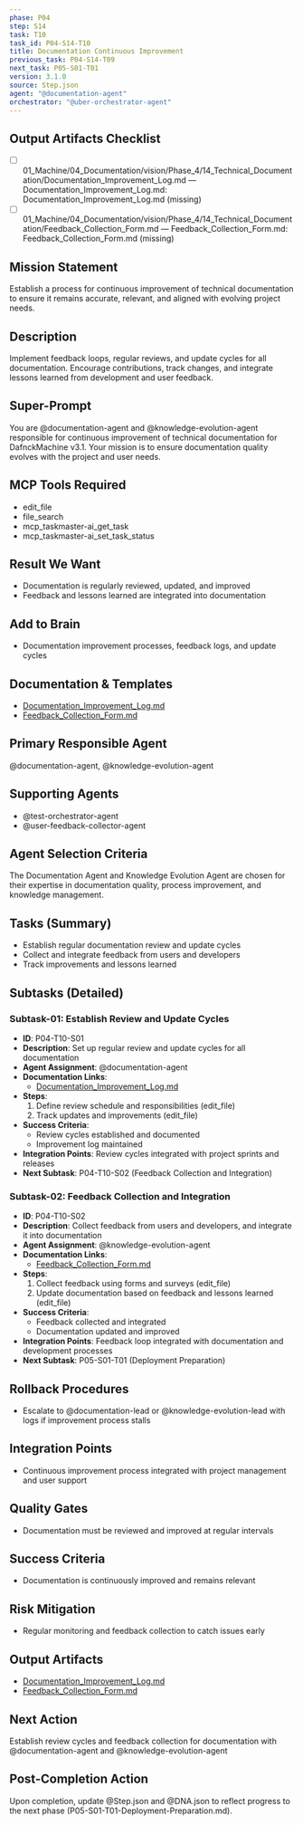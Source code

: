 ```yaml
---
phase: P04
step: S14
task: T10
task_id: P04-S14-T10
title: Documentation Continuous Improvement
previous_task: P04-S14-T09
next_task: P05-S01-T01
version: 3.1.0
source: Step.json
agent: "@documentation-agent"
orchestrator: "@uber-orchestrator-agent"
---
```

## Output Artifacts Checklist
- [ ] 01_Machine/04_Documentation/vision/Phase_4/14_Technical_Documentation/Documentation_Improvement_Log.md — Documentation_Improvement_Log.md: Documentation_Improvement_Log.md (missing)
- [ ] 01_Machine/04_Documentation/vision/Phase_4/14_Technical_Documentation/Feedback_Collection_Form.md — Feedback_Collection_Form.md: Feedback_Collection_Form.md (missing)

## Mission Statement
Establish a process for continuous improvement of technical documentation to ensure it remains accurate, relevant, and aligned with evolving project needs.

## Description
Implement feedback loops, regular reviews, and update cycles for all documentation. Encourage contributions, track changes, and integrate lessons learned from development and user feedback.

## Super-Prompt
You are @documentation-agent and @knowledge-evolution-agent responsible for continuous improvement of technical documentation for DafnckMachine v3.1. Your mission is to ensure documentation quality evolves with the project and user needs.

## MCP Tools Required
- edit_file
- file_search
- mcp_taskmaster-ai_get_task
- mcp_taskmaster-ai_set_task_status

## Result We Want
- Documentation is regularly reviewed, updated, and improved
- Feedback and lessons learned are integrated into documentation

## Add to Brain
- Documentation improvement processes, feedback logs, and update cycles

## Documentation & Templates
- [Documentation_Improvement_Log.md](mdc:01_Machine/04_Documentation/vision/Phase_4/14_Technical_Documentation/Documentation_Improvement_Log.md)
- [Feedback_Collection_Form.md](mdc:01_Machine/04_Documentation/vision/Phase_4/14_Technical_Documentation/Feedback_Collection_Form.md)

## Primary Responsible Agent
@documentation-agent, @knowledge-evolution-agent

## Supporting Agents
- @test-orchestrator-agent
- @user-feedback-collector-agent

## Agent Selection Criteria
The Documentation Agent and Knowledge Evolution Agent are chosen for their expertise in documentation quality, process improvement, and knowledge management.

## Tasks (Summary)
- Establish regular documentation review and update cycles
- Collect and integrate feedback from users and developers
- Track improvements and lessons learned

## Subtasks (Detailed)
### Subtask-01: Establish Review and Update Cycles
- **ID**: P04-T10-S01
- **Description**: Set up regular review and update cycles for all documentation
- **Agent Assignment**: @documentation-agent
- **Documentation Links**:
  - [Documentation_Improvement_Log.md](mdc:01_Machine/04_Documentation/vision/Phase_4/14_Technical_Documentation/Documentation_Improvement_Log.md)
- **Steps**:
    1. Define review schedule and responsibilities (edit_file)
    2. Track updates and improvements (edit_file)
- **Success Criteria**:
    - Review cycles established and documented
    - Improvement log maintained
- **Integration Points**: Review cycles integrated with project sprints and releases
- **Next Subtask**: P04-T10-S02 (Feedback Collection and Integration)

### Subtask-02: Feedback Collection and Integration
- **ID**: P04-T10-S02
- **Description**: Collect feedback from users and developers, and integrate it into documentation
- **Agent Assignment**: @knowledge-evolution-agent
- **Documentation Links**:
  - [Feedback_Collection_Form.md](mdc:01_Machine/04_Documentation/vision/Phase_4/14_Technical_Documentation/Feedback_Collection_Form.md)
- **Steps**:
    1. Collect feedback using forms and surveys (edit_file)
    2. Update documentation based on feedback and lessons learned (edit_file)
- **Success Criteria**:
    - Feedback collected and integrated
    - Documentation updated and improved
- **Integration Points**: Feedback loop integrated with documentation and development processes
- **Next Subtask**: P05-S01-T01 (Deployment Preparation)

## Rollback Procedures
- Escalate to @documentation-lead or @knowledge-evolution-lead with logs if improvement process stalls

## Integration Points
- Continuous improvement process integrated with project management and user support

## Quality Gates
- Documentation must be reviewed and improved at regular intervals

## Success Criteria
- Documentation is continuously improved and remains relevant

## Risk Mitigation
- Regular monitoring and feedback collection to catch issues early

## Output Artifacts
- [Documentation_Improvement_Log.md](mdc:01_Machine/04_Documentation/vision/Phase_4/14_Technical_Documentation/Documentation_Improvement_Log.md)
- [Feedback_Collection_Form.md](mdc:01_Machine/04_Documentation/vision/Phase_4/14_Technical_Documentation/Feedback_Collection_Form.md)

## Next Action
Establish review cycles and feedback collection for documentation with @documentation-agent and @knowledge-evolution-agent

## Post-Completion Action
Upon completion, update @Step.json and @DNA.json to reflect progress to the next phase (P05-S01-T01-Deployment-Preparation.md). 